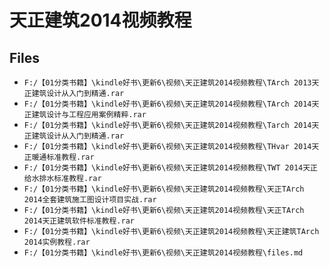 # 天正建筑2014视频教程

## Files

- `F:/【01分类书籍】\kindle好书\更新6\视频\天正建筑2014视频教程\TArch 2013天正建筑设计从入门到精通.rar`
- `F:/【01分类书籍】\kindle好书\更新6\视频\天正建筑2014视频教程\TArch 2014天正建筑设计与工程应用案例精粹.rar`
- `F:/【01分类书籍】\kindle好书\更新6\视频\天正建筑2014视频教程\Tarch 2014天正建筑设计从入门到精通.rar`
- `F:/【01分类书籍】\kindle好书\更新6\视频\天正建筑2014视频教程\THvar 2014天正暖通标准教程.rar`
- `F:/【01分类书籍】\kindle好书\更新6\视频\天正建筑2014视频教程\TWT 2014天正给水排水标准教程.rar`
- `F:/【01分类书籍】\kindle好书\更新6\视频\天正建筑2014视频教程\天正TArch 2014全套建筑施工图设计项目实战.rar`
- `F:/【01分类书籍】\kindle好书\更新6\视频\天正建筑2014视频教程\天正TArch 2014天正建筑软件标准教程.rar`
- `F:/【01分类书籍】\kindle好书\更新6\视频\天正建筑2014视频教程\天正建筑TArch 2014实例教程.rar`
- `F:/【01分类书籍】\kindle好书\更新6\视频\天正建筑2014视频教程\files.md`
